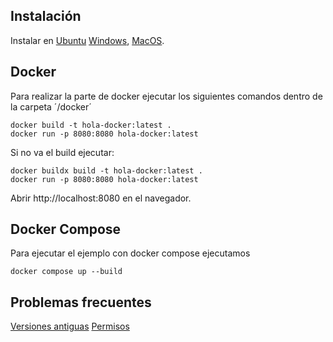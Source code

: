 
## Instalación

Instalar en [Ubuntu](https://docs.docker.com/engine/install/ubuntu/) [Windows](https://docs.docker.com/docker-for-windows/install/), [MacOS](https://docs.docker.com/docker-for-mac/install/).

  

## Docker

  

Para realizar la parte de docker ejecutar los siguientes comandos dentro de la carpeta ´/docker´

  

    docker build -t hola-docker:latest .
    docker run -p 8080:8080 hola-docker:latest


  Si no va el build ejecutar: 

  
    docker buildx build -t hola-docker:latest .
    docker run -p 8080:8080 hola-docker:latest



Abrir http://localhost:8080 en el navegador.

  

## Docker Compose

Para ejecutar el ejemplo con docker compose ejecutamos

    docker compose up --build



## Problemas frecuentes 

[Versiones antiguas](https://docs.docker.com/engine/install/ubuntu/)
[Permisos](https://stackoverflow.com/questions/48957195/how-to-fix-docker-got-permission-denied-issue)
